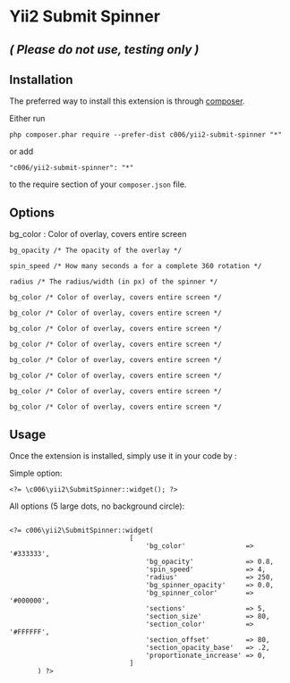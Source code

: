 Yii2 Submit Spinner
===================


*( Please do not use, testing only )*
---------------------------------------

Installation
------------

The preferred way to install this extension is through [composer](http://getcomposer.org/download/).

Either run

```
php composer.phar require --prefer-dist c006/yii2-submit-spinner "*"
```

or add

```
"c006/yii2-submit-spinner": "*"
```

to the require section of your `composer.json` file.


Options
-------

bg_color
: Color of overlay, covers entire screen

```bg_opacity /* The opacity of the overlay */```

```spin_speed /* How many seconds a for a complete 360 rotation */```

```radius /* The radius/width (in px) of the spinner */```

```bg_color /* Color of overlay, covers entire screen */```

```bg_color /* Color of overlay, covers entire screen */```

```bg_color /* Color of overlay, covers entire screen */```

```bg_color /* Color of overlay, covers entire screen */```

```bg_color /* Color of overlay, covers entire screen */```

```bg_color /* Color of overlay, covers entire screen */```

```bg_color /* Color of overlay, covers entire screen */```

```bg_color /* Color of overlay, covers entire screen */```





Usage
-----

Once the extension is installed, simply use it in your code by  :


Simple option:

```<?= \c006\yii2\SubmitSpinner::widget(); ?>```




All options (5 large dots, no background circle):


<pre><code>
&lt;?= c006\yii2\SubmitSpinner::widget(
                              [
                                  'bg_color'               => '#333333',
                                  'bg_opacity'             => 0.8,
                                  'spin_speed'             => 4,
                                  'radius'                 => 250,
                                  'bg_spinner_opacity'     => 0.0,
                                  'bg_spinner_color'       => '#000000',
                                  'sections'               => 5,
                                  'section_size'           => 80,
                                  'section_color'          => '#FFFFFF',
                                  'section_offset'         => 80,
                                  'section_opacity_base'   => .2,
                                  'proportionate_increase' => 0,
                              ]
       ) ?&gt;

<code></pre>








































